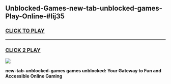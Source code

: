 
## Unblocked-Games-new-tab-unblocked-games-Play-Online-#lij35
<h3>
<a href="https://premium.freeplayer.one?title=new-tab-unblocked-games&ref=27F">CLICK TO PLAY</a></h3>
<hr>

<h3>
<a href="https://premium.freeplayer.one?title=new-tab-unblocked-games&ref=27F">CLICK 2 PLAY</a>
  
</h3>

<a href="https://premium.freeplayer.one?title=new-tab-unblocked-games&ref=27F"><img src="https://clearcache.store/games.png"></a>


**new-tab-unblocked-games games unblocked: Your Gateway to Fun and Accessible Online Gaming**
